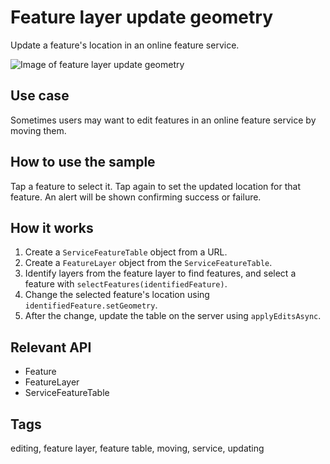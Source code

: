 # Feature layer update geometry

Update a feature's location in an online feature service.

![Image of feature layer update geometry](feature-layer-update-geometry.png)

## Use case

Sometimes users may want to edit features in an online feature service by moving them.

## How to use the sample

Tap a feature to select it. Tap again to set the updated location for that feature. An alert will be shown confirming success or failure.

## How it works

1. Create a `ServiceFeatureTable` object from a URL.
2. Create a `FeatureLayer` object from the `ServiceFeatureTable`.
3. Identify layers from the feature layer to find features, and select a feature with `selectFeatures(identifiedFeature)`.
5. Change the selected feature's location using `identifiedFeature.setGeometry`.
6. After the change, update the table on the server using `applyEditsAsync`.

## Relevant API

* Feature
* FeatureLayer
* ServiceFeatureTable

## Tags

editing, feature layer, feature table, moving, service, updating